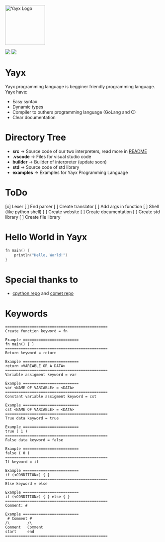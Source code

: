 
<!-- <div style="text-align:center"><img src="https://raw.githubusercontent.com/SolindekDev/yayx/main/website/img/yayx.png" style="width: 128px"></div> -->
<img align="center" style="width: 128px" src="https://avatars.githubusercontent.com/u/95468331?s=200&v=4" alt="Yayx Logo">

![](https://shields.io/github/languages/top/YayxLang/yayx)
![](https://img.shields.io/github/directory-file-count/yayxlang/yayx)

# Yayx
Yayx programming language is begginer friendly programming language. Yayx have:
- Easy syntax
- Dynamic types
- Compiler to outhers programming language (GoLang and C)
- Clear documentation

# Directory Tree
- **src** -> Source code of our two interpreters, read more in [README](https://github.com/SolindekDev/yayx/tree/main/src)
- **.vscode** -> Files for visual studio code 
- **builder** -> Builder of interpreter (update soon)
- **std** -> Source code of std library
- **examples** -> Examples for Yayx Programming Language

# ToDo
[x] Lexer
[ ] End parser
[ ] Create translator
[ ] Add args in function
[ ] Shell (like python shell)
[ ] Create website
[ ] Create documentation
[ ] Create std library
[ ] Create file library

# Hello World in Yayx
```kotlin
fn main() {
    println("Hello, World!")
}
```

# Special thanks to
- [cpython repo](https://github.com/python/cpython) and [comet repo](https://github.com/chermehdi/comet)

# Keywords
```
==============================================
Create function keyword = fn

Example =========================
fn main() { }
==============================================
Return keyword = return

Example =========================
return <VARIABLE OR A DATA>
==============================================
Variable assigment keyword = var

Example =========================
var <NAME OF VARIABLE> = <DATA>
==============================================
Constant variable assigment keyword = cst

Example =========================
cst <NAME OF VARIABLE> = <DATA>
==============================================
True data keyword = true

Example =========================
true ( 1 )
==============================================
False data keyword = false

Example =========================
false ( 0 )
==============================================
If keyword = if

Example =========================
if (<CONDITION>) { }
==============================================
Else keyword = else

Example =========================
if (<CONDITION>) { } else { }
==============================================
Comment: #

Example =========================
 # Comment #
/\        /\
Comment   Comment
start     end
==============================================
```
